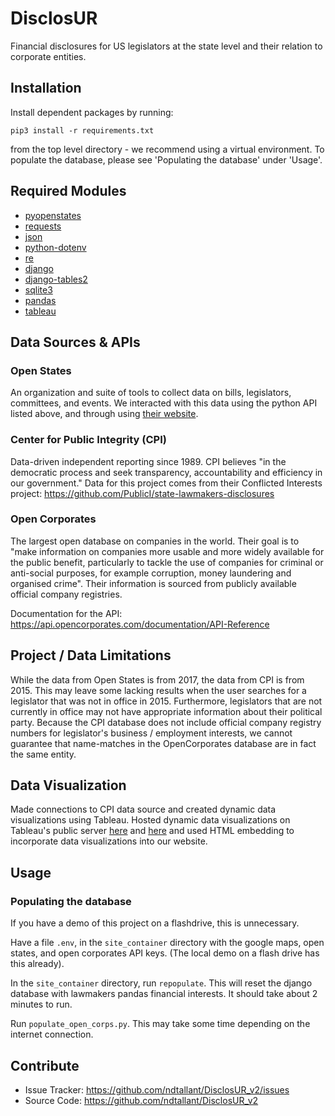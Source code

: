 DisclosUR
=========

Financial disclosures for US legislators at the state level and their relation to corporate entities.

## Installation
Install dependent packages by running:

```
pip3 install -r requirements.txt
```

from the top level directory - we recommend using a virtual environment. To populate the database, please see 'Populating the database' under 'Usage'.

## Required Modules

* [pyopenstates](http://docs.openstates.org/projects/pyopenstates/en/latest/pyopenstates%20module.html)
* [requests](http://docs.python-requests.org/en/master/)
* [json](https://docs.python.org/3/library/json.html)
* [python-dotenv](https://github.com/theskumar/python-dotenv)
* [re](https://docs.python.org/3/library/re.html)
* [django](https://www.djangoproject.com/)
* [django-tables2](http://django-tables2.readthedocs.io/en/latest/)
* [sqlite3](https://docs.python.org/3/library/sqlite3.html)
* [pandas](https://pandas.pydata.org/)
* [tableau](https://onlinehelp.tableau.com/current/pro/desktop/en-us/embed.html)

## Data Sources & APIs

### Open States
An organization and suite of tools to collect data on bills, legislators, committees, and events. We interacted with this data using the python API listed above, and through using [their website](https://openstates.org/).

### Center for Public Integrity (CPI)
Data-driven independent reporting since 1989. CPI  believes "in the democratic process and seek transparency, accountability and efficiency in our government." Data for this project comes from their Conflicted Interests project:
https://github.com/PublicI/state-lawmakers-disclosures

### Open Corporates
The largest open database on companies in the world. Their goal is to "make information on companies more usable and more widely available for the public benefit, particularly to tackle the use of companies for criminal or anti-social purposes, for example corruption, money laundering and organised crime". Their information is sourced from publicly available official company registries.

Documentation for the API:
https://api.opencorporates.com/documentation/API-Reference

## Project / Data Limitations

While the data from Open States is from 2017, the data from CPI is from 2015. This may leave some lacking results when the user searches for a legislator that was not in office in 2015. Furthermore, legislators that are not currently in office may not have appropriate information about their political party. Because the CPI database does not include official company registry numbers for legislator's business / employment interests, we cannot guarantee that name-matches in the OpenCorporates database are in fact the same entity. 

## Data Visualization
Made connections to CPI data source and created dynamic data visualizations using Tableau.  Hosted dynamic data visualizations on Tableau's public server [here](https://public.tableau.com/profile/saptarshi.ghose#!/vizhome/CPIDataViz/Dashboard1) and [here](https://public.tableau.com/profile/saptarshi.ghose#!/vizhome/cs_map_final/Sheet1) and used HTML embedding to incorporate data visualizations into our website.  

## Usage

### Populating the database
If you have a demo of this project on a flashdrive, this is unnecessary.

Have a file `.env`, in the `site_container` directory with the google maps, open states, and open corporates API keys. (The local demo on a flash drive has this already).

In the `site_container` directory, run `repopulate`. This will reset the django database with lawmakers pandas financial interests. It should take about 2 minutes to run.

Run `populate_open_corps.py`. This may take some time depending on the internet connection.

Contribute
---------

- Issue Tracker: https://github.com/ndtallant/DisclosUR_v2/issues
- Source Code: https://github.com/ndtallant/DisclosUR_v2

